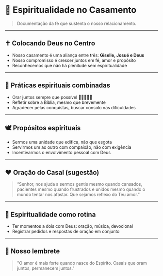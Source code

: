 # 🙏 Espiritualidade no Casamento

> Documentação da fé que sustenta o nosso relacionamento.

---

## ✝️ Colocando Deus no Centro

- Nosso casamento é uma aliança entre três: **Giselle, Josué e Deus**
- Nosso compromisso é crescer juntos em fé, amor e propósito
- Reconhecemos que não há plenitude sem espiritualidade

---

## 🛐 Práticas espirituais combinadas

- Orar juntos sempre que possível 🫱🏽‍🫲🏾🙏
- Refletir sobre a Bíblia, mesmo que brevemente
- Agradecer pelas conquistas, buscar consolo nas dificuldades

---

## 🕊️ Propósitos espirituais

- Sermos uma unidade que edifica, não que esgota
- Servirmos um ao outro com compaixão, não com exigência
- Incentivarmos o envolvimento pessoal com Deus

---

## ❤️ Oração do Casal (sugestão)

> “Senhor, nos ajuda a sermos gentis mesmo quando cansados, pacientes mesmo quando frustrados e unidos mesmo quando o mundo tentar nos afastar. Que sejamos reflexo do Teu amor.”

---

## 📆 Espiritualidade como rotina

- Ter momentos a dois com Deus: oração, música, devocional
- Registrar pedidos e respostas de oração em conjunto

---

## 🌱 Nosso lembrete

> "O amor é mais forte quando nasce do Espírito. Casais que oram juntos, permanecem juntos."

